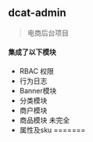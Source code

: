 ## dcat-admin
> 电商后台项目

#### 集成了以下模块

- RBAC 权限
- 行为日志
- Banner模块
- 分类模块
- 商户模块
- 商品模块 未完全
- 属性及sku
=======